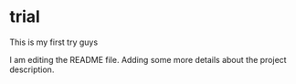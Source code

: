 # trial
This is my first try guys

I am editing the README file. Adding some more details about the project description.
